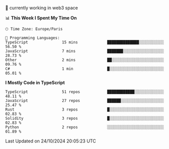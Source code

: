 🔭 currently working in web3 space

<!--START_SECTION:waka-->
📊 **This Week I Spent My Time On** 

```text
🕑︎ Time Zone: Europe/Paris

💬 Programming Languages: 
TypeScript               15 mins             ██████████████░░░░░░░░░░░   56.50 % 
JavaScript               7 mins              ███████░░░░░░░░░░░░░░░░░░   28.73 % 
Other                    2 mins              ██░░░░░░░░░░░░░░░░░░░░░░░   09.76 % 
C#                       1 min               █░░░░░░░░░░░░░░░░░░░░░░░░   05.01 % 
```

**I Mostly Code in TypeScript** 

```text
TypeScript               51 repos            ████████████░░░░░░░░░░░░░   48.11 % 
JavaScript               27 repos            ██████░░░░░░░░░░░░░░░░░░░   25.47 % 
Rust                     3 repos             █░░░░░░░░░░░░░░░░░░░░░░░░   02.83 % 
Solidity                 3 repos             █░░░░░░░░░░░░░░░░░░░░░░░░   02.83 % 
Python                   2 repos             ░░░░░░░░░░░░░░░░░░░░░░░░░   01.89 % 
```




 Last Updated on 24/10/2024 20:05:23 UTC
<!--END_SECTION:waka-->
